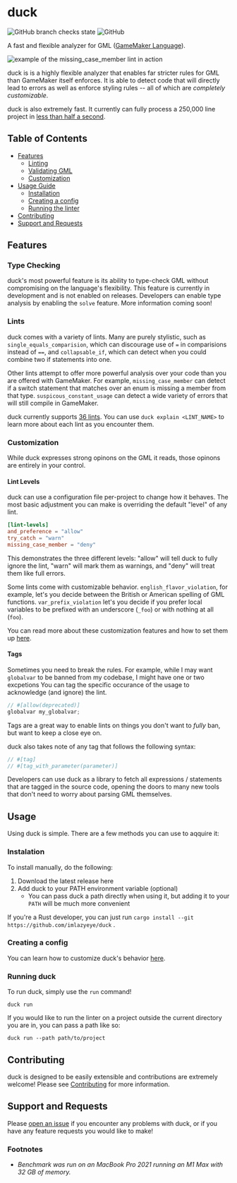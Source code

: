 # duck

![GitHub branch checks state](https://img.shields.io/github/checks-status/imlazyeye/duck/main)
![GitHub](https://img.shields.io/github/license/imlazyeye/duck)

A fast and flexible analyzer for GML ([GameMaker Language](https://manual.yoyogames.com/#t=Content.html)).

![example of the missing_case_member lint in action](https://i.imgur.com/i3b6sH1.jpg)

duck is is a highly flexible analyzer that enables far stricter rules for GML than GameMaker itself enforces. It is able to detect code that will directly lead to errors as well as enforce styling rules -- all of which are _completely customizable_.

duck is also extremely fast. It currently can fully process a 250,000 line project in [less than half a second](#footnotes).

## Table of Contents

- [Features](#features)
  - [Linting](#examples)
  - [Validating GML](#validating-gml)
  - [Customization](#customization)
- [Usage Guide](#usage-guide)
  - [Installation](#instalation)
  - [Creating a config](#creataing-a-config)
  - [Running the linter](#running-the-linter)
- [Contributing](#contributing)
- [Support and Requests](#support-and-requests)

## Features

### Type Checking

duck's most powerful feature is its ability to type-check GML without compromising on the language's flexibility. This feature is currently in development and is not enabled on releases. Developers can enable type analysis by enabling the `solve` feature. More information coming soon!

### Lints

duck comes with a variety of lints. Many are purely stylistic, such as `single_equals_comparision`, which can discourage use of `=` in comparisions instead of `==`, and `collapsable_if`, which can detect when you could combine two if statements into one.

Other lints attempt to offer more powerful analysis over your code than you are offered with GameMaker. For example, `missing_case_member` can detect if a switch statement that matches over an enum is missing a member from that type. `suspicous_constant_usage` can detect a wide variety of errors that will still compile in GameMaker.

duck currently supports [36 lints](LINTS.md). You can use `duck explain <LINT_NAME>` to learn more about each lint as you encounter them.

### Customization

While duck expresses strong opinons on the GML it reads, those opinons are entirely in your control.

#### Lint Levels

duck can use a configuration file per-project to change how it behaves. The most basic adjustment you can make is overriding the default "level" of any lint.

```toml
[lint-levels]
and_preference = "allow"
try_catch = "warn"
missing_case_member = "deny"
```

This demonstrates the three different levels: "allow" will tell duck to fully ignore the lint, "warn" will mark them as warnings, and "deny" will treat them like full errors.

Some lints come with customizable behavior. `english_flavor_violation`, for example, let's you decide between the British or American spelling of GML functions. `var_prefix_violation` let's you decide if you prefer local variables to be prefixed with an underscore (`_foo`) or with nothing at all (`foo`).

You can read more about these customization features and how to set them up [here](CONFIGURATION.md).

#### Tags

Sometimes you need to break the rules. For example, while I may want `globalvar` to be banned from my codebase, I might have one or two excpetions You can tag the specific occurance of the usage to acknowledge (and ignore) the lint.

```js
// #[allow(deprecated)]
globalvar my_globalvar;
```

Tags are a great way to enable lints on things you don't want to _fully_ ban, but want to keep a close eye on.

duck also takes note of any tag that follows the following syntax:

```js
// #[tag]
// #[tag_with_parameter(parameter)]
```

Developers can use duck as a library to fetch all expressions / statements that are tagged in the source code, opening the doors to many new tools that don't need to worry about parsing GML themselves.

## Usage

Using duck is simple. There are a few methods you can use to aqquire it:

### Instalation

To install manually, do the following:

1. Download the latest release here
2. Add duck to your PATH environment variable (optional)
   - You can pass duck a path directly when using it, but adding it to your `PATH` will be much more convenient

If you're a Rust developer, you can just run `cargo install --git https://github.com/imlazyeye/duck` .

### Creating a config

You can learn how to customize duck's behavior [here](CONFIGURATION.md).

### Running duck

To run duck, simply use the `run` command!

```
duck run
```

If you would like to run the linter on a project outside the current directory you are in, you can pass a path like so:

```
duck run --path path/to/project
```

## Contributing

duck is designed to be easily extensible and contributions are extremely welcome! Please see [Contributing](CONTRIBUTING.md) for more information.

## Support and Requests

Please [open an issue](https://github.com/imlazyeye/duck/issues) if you encounter any problems with duck, or if you have any feature requests you would like to make!

### Footnotes

- _Benchmark was run on an MacBook Pro 2021 running an M1 Max with 32 GB of memory._
